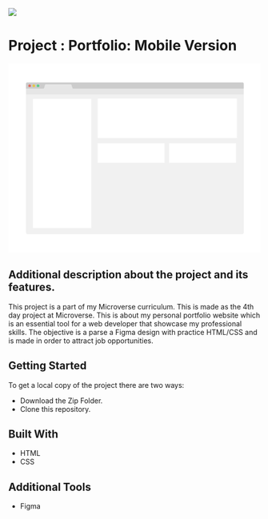 ![](https://img.shields.io/badge/Microverse-blueviolet)

# Project : Portfolio: Mobile Version

![screenshot](./app_screenshot.png)

## Additional description about the project and its features.

This project is a part of my Microverse curriculum. This is made as the 4th day project at Microverse. This is about my personal portfolio website which is an essential tool for a web developer that showcase my professional skills. The objective is a parse a Figma design with practice HTML/CSS and is made in order to attract job opportunities.

## Getting Started

To get a local copy of the project there are two ways:

- Download the Zip Folder.
- Clone this repository.

## Built With

- HTML
- CSS

## Additional Tools

- Figma
